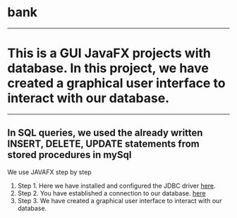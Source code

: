 # bank
---
# This is a GUI JavaFX projects with database. In this project, we have created a graphical user interface to interact with our database.
---
In SQL queries, we used the already written INSERT, DELETE, UPDATE statements from stored procedures in mySql
---
We use JAVAFX
step by step
1) Step 1. Here we have installed and configured the JDBC driver [here](https://docs.microsoft.com/en-us/sql/connect/jdbc/step-1-configure-development-environment-for-java-development?view=sql-server-ver15).
2) Step 2. You have established a connection to our database. [here](https://docs.microsoft.com/en-us/sql/connect/jdbc/step-3-proof-of-concept-connected-to-sql-using-java?view=sql-server-ver15)
3) Step 3. We have created a graphical user interface to interact with our database.
